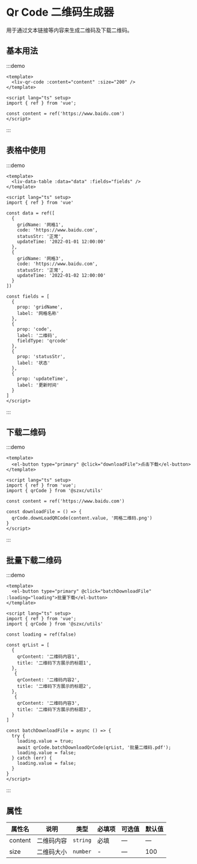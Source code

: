 # Qr Code 二维码生成器

用于通过文本链接等内容来生成二维码及下载二维码。

## 基本用法

:::demo
```vue
<template>
  <liv-qr-code :content="content" :size="200" />
</template>

<script lang="ts" setup>
import { ref } from 'vue';

const content = ref('https://www.baidu.com')
</script>
```
:::

## 表格中使用

:::demo
```vue
<template>
  <liv-data-table :data="data" :fields="fields" />
</template>

<script lang="ts" setup>
import { ref } from 'vue'

const data = ref([
  {
    gridName: '网格1',
    code: 'https://www.baidu.com',
    statusStr: '正常',
    updateTime: '2022-01-01 12:00:00'
  },
  {
    gridName: '网格3',
    code: 'https://www.baidu.com',
    statusStr: '正常',
    updateTime: '2022-01-02 12:00:00'
  }
])

const fields = [
  {
    prop: 'gridName',
    label: '网格名称'
  },
  {
    prop: 'code',
    label: '二维码',
    fieldType: 'qrcode'
  },
  {
    prop: 'statusStr',
    label: '状态'
  },
  {
    prop: 'updateTime',
    label: '更新时间'
  }
]
</script>
```
:::

## 下载二维码

:::demo
```vue
<template>
  <el-button type="primary" @click="downloadFile">点击下载</el-button>
</template>

<script lang="ts" setup>
import { ref } from 'vue';
import { qrCode } from '@szxc/utils'

const content = ref('https://www.baidu.com')

const downloadFile = () => {
  qrCode.downLoadQRCode(content.value, '网格二维码.png')
}
</script>
```
:::

## 批量下载二维码

:::demo
```vue
<template>
  <el-button type="primary" @click="batchDownloadFile" :loading="loading">批量下载</el-button>
</template>

<script lang="ts" setup>
import { ref } from 'vue';
import { qrCode } from '@szxc/utils'

const loading = ref(false)

const qrList = [
  {
    qrContent: '二维码内容1',
    title: '二维码下方展示的标题1',
  },
   {
    qrContent: '二维码内容2',
    title: '二维码下方展示的标题2',
  },
   {
    qrContent: '二维码内容3',
    title: '二维码下方展示的标题3',
  }
]

const batchDownloadFile = async () => {
  try {
    loading.value = true;
    await qrCode.batchDownloadQrCode(qrList, '批量二维码.pdf');
    loading.value = false;
  } catch (err) {
    loading.value = false;
  }
}
</script>
```
:::


## 属性

| 属性名 | 说明 | 类型 | 必填项  |  可选值 | 默认值 |
| ------ | ------ | ------ | ------ | ------ | ------ |
| content | 二维码内容 | `string` | 必填 | — | — |
| size | 二维码大小 | `number` | - | — | 100 |